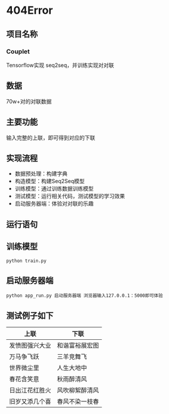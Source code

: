 # 404Error
## 项目名称
### Couplet
Tensorflow实现 seq2seq，并训练实现对对联

## 数据
70w+对的对联数据

## 主要功能
输入完整的上联，即可得到对应的下联

## 实现流程
- 数据预处理：构建字典
- 构造模型：构建Seq2Seq模型
- 训练模型：通过训练数据训练模型
- 测试模型：运行相关代码，测试模型的学习效果
- 启动服务器端：体验对对联的乐趣

## 运行语句
训练模型
--------
    python train.py
启动服务器端
-----------
    python app_run.py 启动服务器端 浏览器输入127.0.0.1：5000即可体验

## 测试例子如下

上联  | 下联  
---- | ----- 
发愤图强兴大业  | 和谐富裕展宏图
万马争飞跃  | 三羊竞舞飞
世界微尘里  | 人生大地中
春花含笑意  | 秋雨醉清风
日出江花红胜火  | 风吹柳絮醉清风
旧岁又添几个喜 | 春风不染一枝春
